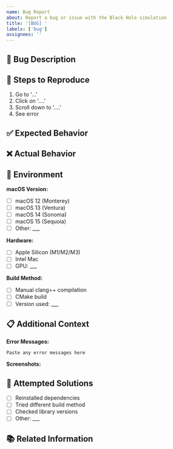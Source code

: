 ```yaml
---
name: Bug Report
about: Report a bug or issue with the Black Hole simulation
title: '[BUG] '
labels: ['bug']
assignees: ''
---
```


## 🐛 Bug Description
<!-- A clear and concise description of what the bug is -->

## 🔄 Steps to Reproduce
1. Go to '...'
2. Click on '....'
3. Scroll down to '....'
4. See error

## ✅ Expected Behavior
<!-- A clear and concise description of what you expected to happen -->

## ❌ Actual Behavior
<!-- A clear and concise description of what actually happened -->

## 📱 Environment
**macOS Version:** 
- [ ] macOS 12 (Monterey)
- [ ] macOS 13 (Ventura) 
- [ ] macOS 14 (Sonoma)
- [ ] macOS 15 (Sequoia)
- [ ] Other: ___

**Hardware:**
- [ ] Apple Silicon (M1/M2/M3)
- [ ] Intel Mac
- [ ] GPU: ___

**Build Method:**
- [ ] Manual clang++ compilation
- [ ] CMake build
- [ ] Version used: ___

## 📋 Additional Context
<!-- Add any other context about the problem here -->

**Error Messages:**
```
Paste any error messages here
```

**Screenshots:**
<!-- If applicable, add screenshots to help explain your problem -->

## 🔧 Attempted Solutions
<!-- List any solutions you've already tried -->

- [ ] Reinstalled dependencies
- [ ] Tried different build method
- [ ] Checked library versions
- [ ] Other: ___

## 📚 Related Information
<!-- Link to any related issues, discussions, or documentation -->